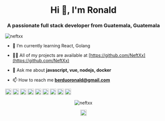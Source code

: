 <h1 align="center">Hi 👋, I'm Ronald</h1>
<h3 align="center">A passionate full stack developer from Guatemala, Guatemala</h3>
<p align="left"> <img src="https://komarev.com/ghpvc/?username=neftxx" alt="neftxx" /> </p>

- 🌱 I’m currently learning React, Golang

- 👨‍💻 All of my projects are available at [https://github.com/NeftXx](https://github.com/NeftXx)

- 💬 Ask me about **javascript, vue, nodejs, docker**

- 📫 How to reach me **berduoronald@gmail.com**

<p align="left"><img src="https://konpa.github.io/devicon/devicon.git/icons/vuejs/vuejs-original-wordmark.svg" alt="vuejs" width="20" height="20"/> <img src="https://konpa.github.io/devicon/devicon.git/icons/react/react-original-wordmark.svg" alt="react" width="20" height="20"/> <img src="https://konpa.github.io/devicon/devicon.git/icons/bootstrap/bootstrap-plain.svg" alt="bootstrap" width="20" height="20"/> <img src="https://konpa.github.io/devicon/devicon.git/icons/docker/docker-original-wordmark.svg" alt="docker" width="20" height="20"/> <img src="https://konpa.github.io/devicon/devicon.git/icons/go/go-original.svg" alt="go" width="20" height="20"/> <img src="https://konpa.github.io/devicon/devicon.git/icons/java/java-original-wordmark.svg" alt="java" width="20" height="20"/> <img src="https://konpa.github.io/devicon/devicon.git/icons/javascript/javascript-original.svg" alt="javascript" width="20" height="20"/> <img src="https://konpa.github.io/devicon/devicon.git/icons/typescript/typescript-original.svg" alt="typescript" width="20" height="20"/> <img src="https://konpa.github.io/devicon/devicon.git/icons/nodejs/nodejs-original-wordmark.svg" alt="nodejs" width="20" height="20"/></p><p align="center"> <img src="https://github-readme-stats.vercel.app/api?username=neftxx&show_icons=true" alt="neftxx" /> </p>

<p align="center">
<a href="https://linkedin.com/in/ronald-berduo" target="blank"><img align="center" src="https://cdn.jsdelivr.net/npm/simple-icons@3.0.1/icons/linkedin.svg" alt="ronald-berduo" height="20" width="20" /></a>
</p>
